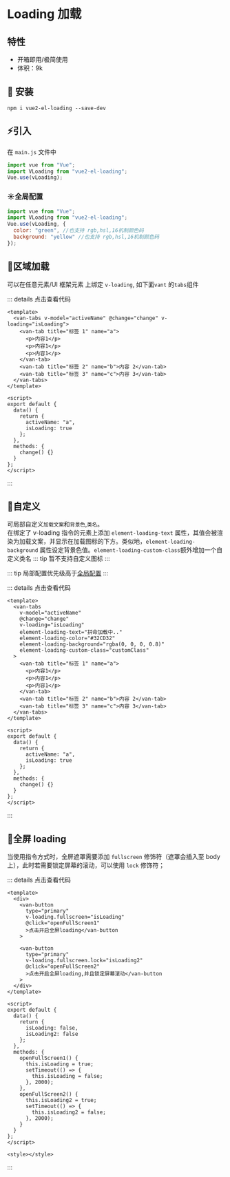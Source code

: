 # Loading 加载

## 特性

- 开箱即用/极简使用
- 体积：9k

## :popcorn: 安装

`npm i vue2-el-loading --save-dev`

## :zap:引入

在 `main.js` 文件中

```js
import vue from "Vue";
import VLoading from "vue2-el-loading";
Vue.use(vLoading);
```

### :sunny:全局配置

```js {4,5}
import vue from "Vue";
import VLoading from "vue2-el-loading";
Vue.use(vLoading, {
  color: "green", //也支持 rgb,hsl,16机制颜色码
  background: "yellow" //也支持 rgb,hsl,16机制颜色码
});
```

## :crown:区域加载

可以在任意元素/UI 框架元素 上绑定 `v-loading`, 如下面`vant` 的`tabs`组件
<demo-1/>

::: details 点击查看代码

```vue {2,18}
<template>
  <van-tabs v-model="activeName" @change="change" v-loading="isLoading">
    <van-tab title="标签 1" name="a">
      <p>内容1</p>
      <p>内容1</p>
      <p>内容1</p>
    </van-tab>
    <van-tab title="标签 2" name="b">内容 2</van-tab>
    <van-tab title="标签 3" name="c">内容 3</van-tab>
  </van-tabs>
</template>

<script>
export default {
  data() {
    return {
      activeName: "a",
      isLoading: true
    };
  },
  methods: {
    change() {}
  }
};
</script>
```

:::

## :school_satchel:自定义

可局部自定义`加载文案`和`背景色`,`类名`。<br/>
在绑定了 v-loading 指令的元素上添加 `element-loading-text` 属性，其值会被渲染为加载文案，并显示在加载图标的下方。类似地，`element-loading-background` 属性设定背景色值。`element-loading-custom-class`额外增加一个自定义类名
::: tip
暂不支持自定义图标
:::

::: tip
局部配置优先级高于[全局配置](#全局配置)
:::
<demo-2 />

::: details 点击查看代码

```vue {6,7,8,9}
<template>
  <van-tabs
    v-model="activeName"
    @change="change"
    v-loading="isLoading"
    element-loading-text="拼命加载中.."
    element-loading-color="#32CD32"
    element-loading-background="rgba(0, 0, 0, 0.8)"
    element-loading-custom-class="customClass"
  >
    <van-tab title="标签 1" name="a">
      <p>内容1</p>
      <p>内容1</p>
      <p>内容1</p>
    </van-tab>
    <van-tab title="标签 2" name="b">内容 2</van-tab>
    <van-tab title="标签 3" name="c">内容 3</van-tab>
  </van-tabs>
</template>

<script>
export default {
  data() {
    return {
      activeName: "a",
      isLoading: true
    };
  },
  methods: {
    change() {}
  }
};
</script>
```

:::

## :unicorn:全屏 loading

当使用指令方式时，全屏遮罩需要添加 `fullscreen` 修饰符（遮罩会插入至 body 上），此时若需要锁定屏幕的滚动，可以使用 `lock` 修饰符；

<demo-3 />
::: details 点击查看代码

```vue {5,12}
<template>
  <div>
    <van-button
      type="primary"
      v-loading.fullscreen="isLoading"
      @click="openFullScreen1"
      >点击开启全屏loading</van-button
    >

    <van-button
      type="primary"
      v-loading.fullscreen.lock="isLoading2"
      @click="openFullScreen2"
      >点击开启全屏loading,并且锁定屏幕滚动</van-button
    >
  </div>
</template>

<script>
export default {
  data() {
    return {
      isLoading: false,
      isLoading2: false
    };
  },
  methods: {
    openFullScreen1() {
      this.isLoading = true;
      setTimeout(() => {
        this.isLoading = false;
      }, 2000);
    },
    openFullScreen2() {
      this.isLoading2 = true;
      setTimeout(() => {
        this.isLoading2 = false;
      }, 2000);
    }
  }
};
</script>

<style></style>
```

:::
